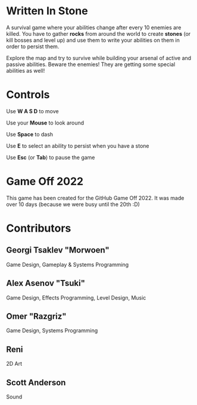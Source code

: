 # Written In Stone

A survival game where your abilities change after every 10 enemies are killed. You have to gather **rocks** from around the world to create **stones** (or kill bosses and level up) and use them to write your abilities on them in order to persist them.

Explore the map and try to survive while building your arsenal of active and passive abilities. Beware the enemies! They are getting some special abilities as well!

# Controls

Use **W A S D** to move

Use your **Mouse** to look around

Use **Space** to dash

Use **E** to select an ability to persist when you have a stone

Use **Esc** (or **Tab**) to pause the game

# Game Off 2022

This game has been created for the GitHub Game Off 2022. It was made over 10 days (because we were busy until the 20th :D)

# Contributors

## Georgi Tsaklev "Morwoen"

Game Design, Gameplay & Systems Programming

## Alex Asenov "Tsuki"

Game Design, Effects Programming, Level Design, Music

## Omer "Razgriz"

Game Design, Systems Programming

## Reni

2D Art

## Scott Anderson

Sound